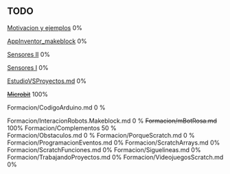 ## TODO

[Motivacion y ejemplos](./Formacion/MotivacionEjemplos.md) 0%

[AppInventor_makeblock](./AppInventor/AppInventor_makeblock.md) 0% 

[Sensores II](./Formacion/Sensores_I.md) 0%

[Sensores I](./Formacion/Sensores_II.md) 0%

[EstudioVSProyectos.md](./Formacion/EstudioVSProyectos.md) 0%

~~[Microbit](./Microbit/Microbit.md)~~  100%

Formacion/CodigoArduino.md 0 %

Formacion/InteracionRobots.Makeblock.md 0 %
~~Formacion/mBotRosa.md~~ 100%
Formacion/Complementos 50 %  
Formacion/Obstaculos.md 0 %
Formacion/PorqueScratch.md 0 %
Formacion/ProgramacionEventos.md 0%
Formacion/ScratchArrays.md  0%
Formacion/ScratchFunciones.md  0%
Formacion/Siguelineas.md  0%
Formacion/TrabajandoProyectos.md  0%
Formacion/VideojuegosScratch.md  0%
